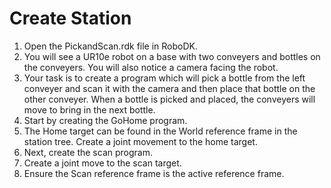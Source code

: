 # Create Station

1. Open the PickandScan.rdk file in RoboDK.
2. You will see a UR10e robot on a base with two conveyers and bottles on the conveyers. You will also notice a camera facing the robot.
3. Your task is to create a program which will pick a bottle from the left conveyer and scan it with the camera and then place that bottle on the other conveyer. When a bottle is picked and placed, the conveyers will move to bring in the next bottle.
4. Start by creating the GoHome program.
5. The Home target can be found in the World reference frame in the station tree. Create a joint movement to the home target.
6. Next, create the scan program.
7. Create a joint move to the scan target.
8. Ensure the Scan reference frame is the active reference frame.

